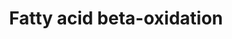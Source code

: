 ---
annotations:
- id: PW:0000642
  parent: classic metabolic pathway
  type: Pathway Ontology
  value: fatty acid degradation pathway
- id: PW:0000058
  parent: classic metabolic pathway
  type: Pathway Ontology
  value: fatty acid metabolic pathway
- id: DOID:3146
  parent: genetic disease
  type: Disease Ontology
  value: lipid metabolism disorder
- id: PW:0000738
  parent: classic metabolic pathway
  type: Pathway Ontology
  value: fatty acid beta degradation pathway
authors:
- Michiel
- Evelo
- MaintBot
- Susan
- Pahles
- FerryJagers
- AdrienDefay
- AlexanderPico
- Egonw
- Mkutmon
- DeSl
- Priyanka K
- Khanspers
- Licong
- Eweitz
citedin:
- link: PMC7198491
  title: Phenotypic and functional characterization of corneal endothelial cells during
    in vitro expansion (2020)
- link: PMC6308971
  title: Introducing WikiPathways as a Data-Source to Support Adverse Outcome Pathways
    for Regulatory Risk Assessment of Chemicals and Nanomaterials (2018)
- link: PMC6034334
  title: Exploring the cellular network of metabolic flexibility in the adipose tissue
    (2018)
- link: PMC4404230
  title: Copy number variations in high and low fertility breeding boars (2015)
- link: PMC4246458
  title: A network biology workflow to study transcriptomics data of the diabetic
    liver (2014)
- link: 10.1177/11779322231155068
  title: 'New Insight Into Mechanisms of Hepatic Encephalopathy: An Integrative Analysis
    Approach to Identify Molecular Markers and Therapeutic Targets'
communities:
- CPTAC
- Lipids
description: Complete fatty acid beta-oxidation pathway for saturated and unsaturated
  fatty acids. Proteins on this pathway have targeted assays available via the [https://assays.cancer.gov/available_assays?wp_id=WP143
  CPTAC Assay Portal]
last-edited: 2023-01-18
ndex: 73b7406f-8b61-11eb-9e72-0ac135e8bacf
organisms:
- Homo sapiens
redirect_from:
- /index.php/Pathway:WP143
- /instance/WP143
- /instance/WP143_r124923
revision: r124923
schema-jsonld:
- '@context': https://schema.org/
  '@id': https://wikipathways.github.io/pathways/WP143.html
  '@type': Dataset
  creator:
    '@type': Organization
    name: WikiPathways
  description: Complete fatty acid beta-oxidation pathway for saturated and unsaturated
    fatty acids. Proteins on this pathway have targeted assays available via the [https://assays.cancer.gov/available_assays?wp_id=WP143
    CPTAC Assay Portal]
  keywords:
  - (S)-3-Hydroxybutanoyl-CoA
  - (S)-3-Hydroxydecanoyl-CoA
  - (S)-3-Hydroxyhexadecanoyl-CoA
  - (S)-3-Hydroxyoctanoyl-CoA
  - (S)-3-Hydroxytetradecanoyl-CoA
  - 2-trans-4-cis-decadienoyl-CoA
  - 2-trans-dodecenoyl-CoA
  - 3-Oxo-octanoyl-CoA
  - 3-Oxododexanoyl-CoA
  - 3-Oxohexanoyl-CoA
  - 3-Oxopalmitoyl-CoA
  - 3-trans-decenoyl-CoA
  - ACADL
  - ACADM
  - ACADS
  - ACADVL
  - ACAS2
  - ACAT1
  - ACSL1
  - ACSL3
  - ACSL4
  - ACSL5
  - ACSL6
  - Acetoacetyl-CoA
  - Acetyl-CoA
  - Acyl-CoA
  - Butanoyl-CoA
  - CHKB
  - CPT1A
  - CPT1B
  - CPT2
  - CRAT
  - DCI
  - DECR1
  - DLD
  - Decanoyl-CoA
  - Dihydroxyacetone Phosphate
  - ECHS1
  - Fatty Acid
  - GCDH
  - GK
  - GK2
  - GPD2
  - Glutarate
  - Glutaryl-CoA
  - Glyceraldehyde-3-Phosphate
  - Glycerol
  - HADHA
  - HADHB
  - HADHSC
  - Hexanoyl-CoA
  - L-Glycerol-3-Phosphate
  - LIPC
  - LIPE
  - LIPF
  - LPL
  - Lauroyl-CoA
  - Linoleoyl-CoA
  - Myristoyl-CoA
  - PNPLA2
  - Palmitoyl-CoA
  - SLC25A20
  - TPI1
  - Trans-Dec-2-enoyl-CoA
  - Trans-Hex-2-enoyl-CoA
  - Trans-Oct-2-enoyl-CoA
  - Triacylglycerol
  - cis,cis-3,6-Dodecadienoyl-CoA
  - trans,cis-Lauro-2,6-dienoyl-CoA
  license: CC0
  name: Fatty acid beta-oxidation
seo: CreativeWork
title: Fatty acid beta-oxidation
wpid: WP143
---